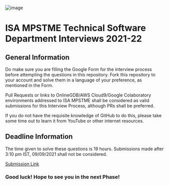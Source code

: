 ![image](https://user-images.githubusercontent.com/70141886/119935168-ab097e80-bfa4-11eb-8f1d-9cca47ec013d.png)

# ISA MPSTME Technical Software Department Interviews 2021-22
## General Information

Do make sure you are filling the Google Form for the interview process before attempting the questions in this repository. Fork this repository to your account and solve them in a language of your preference, as mentioned in the Form.


Pull Requests or links to OnlineGDB/AWS Cloud9/Google Colaboratory environments addressed to ISA MPSTME shall be considered as valid submissions for this Interview Process, although PRs shall be preferred.


If you do not have the requisite knowledge of GitHub to do this, please take some time out to learn it from YouTube or other internet resources. 


## Deadline Information

The time given to solve these questions is 19 hours. Submissions made after 3:10 pm IST, 09/09/2021 shall not be considered.  
  
[Submission Link](https://forms.gle/555QsGBzL5brAq366)

### Good luck! Hope to see you in the next Phase!

